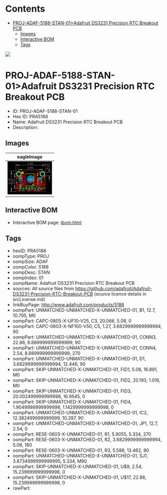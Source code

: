 



Contents
========

* [PROJ-ADAF-5188-STAN-01>Adafruit DS3231 Precision RTC Breakout PCB](#proj-adaf-5188-stan-01adafruit-ds3231-precision-rtc-breakout-pcb)
	* [Images](#images)
	* [Interactive BOM](#interactive-bom)
	* [Tags](#tags)
  
![][im]
# PROJ-ADAF-5188-STAN-01>Adafruit DS3231 Precision RTC Breakout PCB

- ID: PROJ-ADAF-5188-STAN-01
- Hex ID: PRA5188
- Name: Adafruit DS3231 Precision RTC Breakout PCB
- Description: 

## Images
  
  

|eagleImage|
| :---: |
|[![eagleImage](eagleImage_140.png)](eagleImage_600.png)|

## Interactive BOM

- Interactive BOM page: [ibom.html](kicad/bom/ibom.html)

## Tags

- hexID: PRA5188
- oompType: PROJ
- oompSize: ADAF
- oompColor: 5188
- oompDesc: STAN
- oompIndex: 01
- oompName: Adafruit DS3231 Precision RTC Breakout PCB
- sources: All source files from https://github.com/adafruit/Adafruit-DS3231-Precision-RTC-Breakout-PCB (source licence details in srcLicense.md)
- linkBuyPage: http://www.adafruit.com/products/5188
- oompPart: UNMATCHED-UNMATCHED-X-UNMATCHED-01, B1, 12.7, 10.795, M0
- oompPart: CAPC-0805-X-UF10-V25, C3, 20.066, 5.08, 0
- oompPart: CAPC-0603-X-NF100-V50, C5, 1.27, 3.6829999999999994, 90
- oompPart: UNMATCHED-UNMATCHED-X-UNMATCHED-01, CONN3, 22.86, 8.889999999999999, 90
- oompPart: UNMATCHED-UNMATCHED-X-UNMATCHED-01, CONN4, 2.54, 8.889999999999999, 270
- oompPart: UNMATCHED-UNMATCHED-X-UNMATCHED-01, D1, 3.6829999999999994, 12.446, 90
- oompPart: SKIP-UNMATCHED-X-UNMATCHED-01, FID1, 5.08, 16.891, M0
- oompPart: SKIP-UNMATCHED-X-UNMATCHED-01, FID2, 20.193, 1.016, M0
- oompPart: SKIP-UNMATCHED-X-UNMATCHED-01, FID3, 20.002499999999998, 16.9545, 0
- oompPart: SKIP-UNMATCHED-X-UNMATCHED-01, FID4, 1.9049999999999998, 1.1429999999999998, 0
- oompPart: UNMATCHED-UNMATCHED-X-UNMATCHED-01, IC2, 12.382499999999999, 10.287, 90
- oompPart: UNMATCHED-UNMATCHED-X-UNMATCHED-01, JP1, 12.7, 2.54, 0
- oompPart: RESE-0603-X-UNMATCHED-01, R1, 5.9055, 5.334, 270
- oompPart: RESE-0603-X-UNMATCHED-01, R2, 3.6829999999999994, 5.08, 180
- oompPart: RESE-0603-X-UNMATCHED-01, R3, 5.588, 13.462, 90
- oompPart: UNMATCHED-UNMATCHED-X-UNMATCHED-01, SJ1, 3.8734999999999995, 5.334, M90
- oompPart: SKIP-UNMATCHED-X-UNMATCHED-01, U$9, 2.54, 15.239999999999998, 0
- oompPart: SKIP-UNMATCHED-X-UNMATCHED-01, U$17, 22.86, 15.239999999999998, 0
- rawPart: 



[im]: eagleImage_450.png
